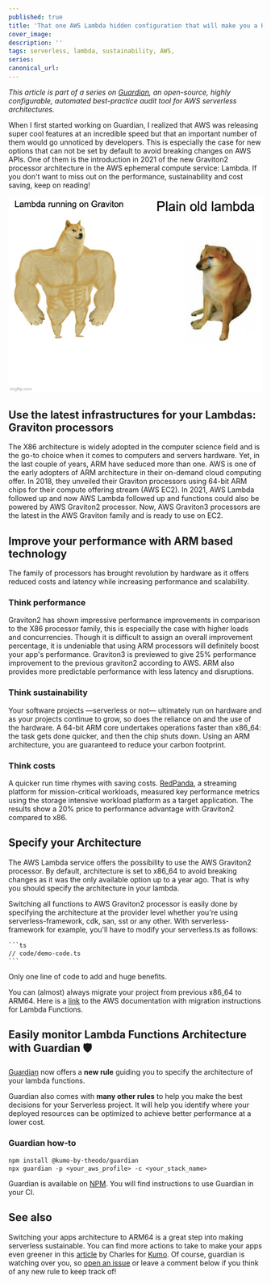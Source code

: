 ```yaml
---
published: true
title: 'That one AWS Lambda hidden configuration that will make you a Hero - Guardian is watching over you'
cover_image:
description: ''
tags: serverless, lambda, sustainability, AWS,
series:
canonical_url:
---
```


_This article is part of a series on [Guardian](https://www.npmjs.com/package/@kumo-by-theodo/guardian), an open-source, highly configurable, automated best-practice audit tool for AWS serverless architectures._

When I first started working on Guardian, I realized that AWS was releasing super cool features at an incredible speed but that an important number of them would go unnoticed by developers. This is especially the case for new options that can not be set by default to avoid breaking changes on AWS APIs. One of them is the introduction in 2021 of the new Graviton2 processor architecture in the AWS ephemeral compute service: Lambda. If you don't want to miss out on the performance, sustainability and cost saving, keep on reading!

![Meme: Lambda running on Graviton (dog on steroids)  vs Plain old Lambda (sad little doggo with tear)](./assets/image.png)

## Use the latest infrastructures for your Lambdas: Graviton processors

The X86 architecture is widely adopted in the computer science field and is the go-to choice when it comes to computers and servers hardware. Yet, in the last couple of years, ARM have seduced more than one. AWS is one of the early adopters of ARM architecture in their on-demand cloud computing offer. In 2018, they unveiled their Graviton processors using 64-bit ARM chips for their compute offering stream (AWS EC2). In 2021, AWS Lambda followed up and now AWS Lambda followed up and functions could also be powered by AWS Graviton2 processor. Now, AWS Graviton3 processors are the latest in the AWS Graviton family and is ready to use on EC2.

## Improve your performance with ARM based technology

The family of processors has brought revolution by hardware as it offers reduced costs and latency while increasing performance and scalability.

### Think performance

Graviton2 has shown impressive performance improvements in comparison to the X86 processor family, this is especially the case with higher loads and concurrencies. Though it is difficult to assign an overall improvement percentage, it is undeniable that using ARM processors will definitely boost your app's performance. Graviton3 is previewed to give 25% performance improvement to the previous graviton2 according to AWS. ARM also provides more predictable performance with less latency and disruptions.

### Think sustainability

Your software projects —serverless or not— ultimately run on hardware and as your projects continue to grow, so does the reliance on and the use of the hardware. A 64-bit ARM core undertakes operations faster than x86_64: the task gets done quicker, and then the chip shuts down. Using an ARM architecture, you are guaranteed to reduce your carbon footprint.

### Think costs

A quicker run time rhymes with saving costs. [RedPanda](https://redpanda.com/blog/aws-graviton-2-arm-vs-x86-comparison), a streaming platform for mission-critical workloads, measured key performance metrics using the storage intensive workload platform as a target application. The results show a 20% price to performance advantage with Graviton2 compared to x86.

## Specify your Architecture

The AWS Lambda service offers the possibility to use the AWS Graviton2 processor. By default, architecture is set to x86_64 to avoid breaking changes as it was the only available option up to a year ago. That is why you should specify the architecture in your lambda.

Switching all functions to AWS Graviton2 processor is easily done by specifying the architecture at the provider level whether you're using serverless-framework, cdk, san, sst or any other. With serverless-framework for example, you'll have to modify your serverless.ts as follows:

````text
```ts
// code/demo-code.ts
```
````

Only one line of code to add and huge benefits.

You can (almost) always migrate your project from previous x86_64 to ARM64. Here is a [link](https://docs.aws.amazon.com/lambda/latest/dg/foundation-arch.html#foundation-arch-adv) to the AWS documentation with migration instructions for Lambda Functions.

## Easily monitor Lambda Functions Architecture with Guardian 🛡️

[Guardian](https://www.npmjs.com/package/@kumo-by-theodo/guardian) now offers a **new rule** guiding you to specify the architecture of your lambda functions.

Guardian also comes with **many other rules** to help you make the best decisions for your Serverless project. It will help you identify where your deployed resources can be optimized to achieve better performance at a lower cost.

### Guardian how-to

```
npm install @kumo-by-theodo/guardian
npx guardian -p <your_aws_profile> -c <your_stack_name>
```

Guardian is available on [NPM](https://www.npmjs.com/package/@kumo-by-theodo/guardian). You will find instructions to use Guardian in your CI.

## See also

Switching your apps architecture to ARM64 is a great step into making serverless sustainable. You can find more actions to take to make your apps even greener in this [article](https://dev.to/kumo/you-thought-serverless-was-green-here-is-how-to-really-make-it-sustainable-1m0p) by Charles for [Kumo](https://dev.to/kumo). Of course, guardian is watching over you, so [open an issue](https://github.com/Kumo-by-Theodo/guardian) or leave a comment below if you think of any new rule to keep track of!

```

```
